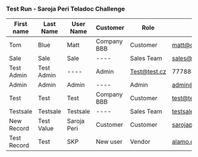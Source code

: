 ### Test Run - Saroja Peri Teladoc Challenge
|First name | Last Name | User Name | Customer | Role| Email | Cell Phone | Locked |
|---- | ---- | ---- | ----| ----| ----| ----| ----|
|Tom | Blue | Matt | Company BBB | Customer | matt@comp.com | 111222333 | Yes |
| Sale | Sale | Sale | ---- | Sales Team | sales@comp.com | 777111223 | No |
|Test Admin | Test Admin | ---- | Admin | Test@test.cz | 777888999 | No |
|Admin | Admin | Admin | ---- | Admin | admin@comp.com |777888999 | No|
| Test | Test | Test | Company BBB | Customer| test@test.cz | 789456123 | NO|
|Testsale | Testsale| Testsale | ---- | Sales Team | testsale@test.cz | 7894561233 | No| 👋
| New Record | Test Value | Saroja Peri |Customer| Customer | sarojaperi@test.com | 7771232123 | No | 
| Test Record | Test | SKP | New user | Vendor | alamo.com@cm.com | 987654321 | No |

<!--
**saroja-peri-teladoc-challenge/saroja-peri-teladoc-challenge** is a ✨ _special_ ✨ repository because its `README.md` (this file) appears on your GitHub profile.


-->
